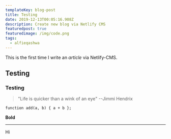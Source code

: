 ```yaml
---
templateKey: blog-post
title: Testing
date: 2019-12-13T00:05:16.908Z
description: Create new blog via Netlify CMS
featuredpost: true
featuredimage: /img/code.png
tags:
  - alfieqashwa
---
```

This is the first time I write an _article_ via Netlify-CMS.

## Testing

### Testing

> "Life is quicker than a wink of an eye" --Jimmi Hendrix
>
>

```
function add(a, b) { a + b };
```

**Bold**

- - -

Hi
